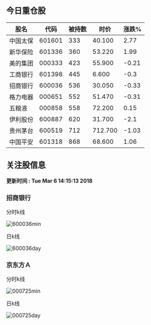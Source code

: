 
## 今日重仓股 

|股名|代码|被持数|时价|涨跌%|
|---|---|---|---|---|
|中国太保|601601|333|40.100|2.77|
|新华保险|601336|360|53.220|1.99|
|美的集团|000333|423|55.900|-0.21|
|工商银行|601398|445|6.600|-0.3|
|招商银行|600036|536|30.050|-0.33|
|格力电器|000651|552|51.470|-0.31|
|五粮液|000858|558|72.200|0.15|
|伊利股份|600887|620|31.700|-2.1|
|贵州茅台|600519|712|712.700|-1.03|
|中国平安|601318|868|68.600|1.06|

## 关注股信息
**更新时间 : Tue Mar  6 14:15:13 2018**
### 招商银行 
分时k线

![600036min](http://image.sinajs.cn/newchart/min/n/sh600036.gif)

日k线

![600036day](http://image.sinajs.cn/newchart/daily/n/sh600036.gif)

### 京东方Ａ 
分时k线

![000725min](http://image.sinajs.cn/newchart/min/n/sz000725.gif)

日k线

![000725day](http://image.sinajs.cn/newchart/daily/n/sz000725.gif)
